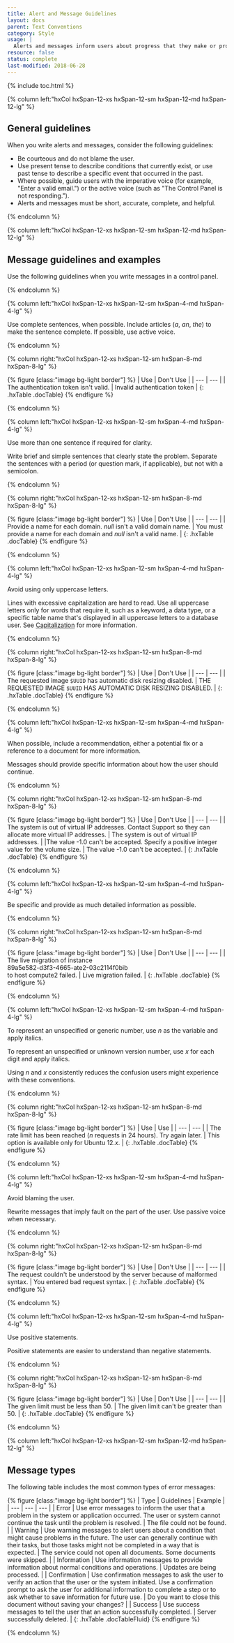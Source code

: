 ```yaml
---
title: Alert and Message Guidelines
layout: docs
parent: Text Conventions
category: Style
usage: |
  Alerts and messages inform users about progress that they make or problems that they encounter in the UI. They must be clearly written, be free from grammar and punctuation problems, and follow the style and terminology guidelines in this section. Users gain understanding from the content of the messages (text, icons, color) as well as the context (where on the screen and when in the user flow the messages appear). So users can recover quickly, alerts and messages should provide essential information to help them understand and address issues.
resource: false
status: complete
last-modified: 2018-06-28
---
```


{% include toc.html %}

<section class="static-section"  markdown="1">

<div class="hxRow" markdown="1">

{% column left:"hxCol hxSpan-12-xs hxSpan-12-sm hxSpan-12-md hxSpan-12-lg" %}

## General guidelines

When you write alerts and messages, consider the following guidelines:

- Be courteous and do not blame the user.
- Use present tense to describe conditions that currently exist, or use past tense to describe a specific event that occurred in the past.
- Where possible, guide users with the imperative voice (for example, "Enter a valid email.") or the active voice (such as "The Control Panel is not responding.").
- Alerts and messages must be short, accurate, complete, and helpful.

{% endcolumn %}

</div>

</section>

<section class="static-section"  markdown="1">

<div class="hxRow" markdown="1">

{% column left:"hxCol hxSpan-12-xs hxSpan-12-sm hxSpan-12-md hxSpan-12-lg" %}

## Message guidelines and examples

Use the following guidelines when you write messages in a control panel.

{% endcolumn %}

</div>

</section>

<section class="static-section"  markdown="1">

<div class="hxRow" markdown="1">

{% column left:"hxCol hxSpan-12-xs hxSpan-12-sm hxSpan-4-md hxSpan-4-lg" %}

Use complete sentences, when possible. Include articles (*a*, *an*, *the*) to make the sentence complete. If possible, use active voice.

{% endcolumn %}

{% column right:"hxCol hxSpan-12-xs hxSpan-12-sm hxSpan-8-md hxSpan-8-lg" %}

{% figure [class:"image bg-light border"] %}
| <hx-icon type="checkmark" class="good-idea"></hx-icon> Use | <hx-icon type="times" class="bad-idea"></hx-icon> Don't Use |
| --- | --- |
| The authentication token isn't valid. | Invalid authentication token |
{: .hxTable .docTable}
{% endfigure %}

{% endcolumn %}

</div>

</section>

<section class="static-section"  markdown="1">

<div class="hxRow" markdown="1">

{% column left:"hxCol hxSpan-12-xs hxSpan-12-sm hxSpan-4-md hxSpan-4-lg" %}

Use more than one sentence if required for clarity.

Write brief and simple sentences that clearly state the problem. Separate the sentences with a period (or question mark, if applicable), but not with a semicolon.

{% endcolumn %}

{% column right:"hxCol hxSpan-12-xs hxSpan-12-sm hxSpan-8-md hxSpan-8-lg" %}

{% figure [class:"image bg-light border"] %}
| <hx-icon type="checkmark" class="good-idea"></hx-icon> Use | <hx-icon type="times" class="bad-idea"></hx-icon> Don't Use |
| --- | --- |
| Provide a name for each domain. *null* isn't a valid domain name. | You must provide a name for each domain and *null* isn't a valid name. |
{: .hxTable .docTable}
{% endfigure %}

{% endcolumn %}

</div>

</section>

<section class="static-section"  markdown="1">

<div class="hxRow" markdown="1">

{% column left:"hxCol hxSpan-12-xs hxSpan-12-sm hxSpan-4-md hxSpan-4-lg" %}

Avoid using only uppercase letters.

Lines with excessive capitalization are hard to read. Use all uppercase letters only for words that require it, such as a keyword, a data type, or a specific table name that's displayed in all uppercase letters to a database user. See [Capitalization]({{site.baseURL}}/style/capitalization.html) for more information.

{% endcolumn %}

{% column right:"hxCol hxSpan-12-xs hxSpan-12-sm hxSpan-8-md hxSpan-8-lg" %}

{% figure [class:"image bg-light border"] %}
| <hx-icon type="checkmark" class="good-idea"></hx-icon> Use | <hx-icon type="times" class="bad-idea"></hx-icon> Don't Use |
| --- | --- |
| The requested image `$UUID` has automatic disk resizing disabled. | THE REQUESTED IMAGE `$UUID` HAS AUTOMATIC DISK RESIZING DISABLED. |
{: .hxTable .docTable}
{% endfigure %}

{% endcolumn %}

</div>

</section>

<section class="static-section"  markdown="1">

<div class="hxRow" markdown="1">

{% column left:"hxCol hxSpan-12-xs hxSpan-12-sm hxSpan-4-md hxSpan-4-lg" %}

When possible, include a recommendation, either a potential fix or a reference to a document for more information.

Messages should provide specific information about how the user should continue.

{% endcolumn %}

{% column right:"hxCol hxSpan-12-xs hxSpan-12-sm hxSpan-8-md hxSpan-8-lg" %}

{% figure [class:"image bg-light border"] %}
| <hx-icon type="checkmark" class="good-idea"></hx-icon> Use | <hx-icon type="times" class="bad-idea"></hx-icon> Don't Use |
| --- | --- |
| The system is out of virtual IP addresses. Contact Support so they can allocate more virtual IP addresses. | The system is out of virtual IP addresses. |
|The value -1.0 can't be accepted. Specify a positive integer value for the volume size. | The value -1.0 can't be accepted. |
{: .hxTable .docTable}
{% endfigure %}

{% endcolumn %}

</div>

</section>

<section class="static-section"  markdown="1">

<div class="hxRow" markdown="1">

{% column left:"hxCol hxSpan-12-xs hxSpan-12-sm hxSpan-4-md hxSpan-4-lg" %}

Be specific and provide as much detailed information as possible.

{% endcolumn %}

{% column right:"hxCol hxSpan-12-xs hxSpan-12-sm hxSpan-8-md hxSpan-8-lg" %}

{% figure [class:"image bg-light border"] %}
| <hx-icon type="checkmark" class="good-idea"></hx-icon> Use | <hx-icon type="times" class="bad-idea"></hx-icon> Don't Use |
| --- | --- |
| The live migration of instance <br />89a5e582-d3f3-4665-ate2-03c2114f0bib<br /> to host compute2 failed. | Live migration failed. |
{: .hxTable .docTable}
{% endfigure %}

{% endcolumn %}

</div>

</section>

<section class="static-section"  markdown="1">

<div class="hxRow" markdown="1">

{% column left:"hxCol hxSpan-12-xs hxSpan-12-sm hxSpan-4-md hxSpan-4-lg" %}

To represent an unspecified or generic number, use *n* as the variable
and apply italics.

To represent an unspecified or unknown version number, use *x* for each
digit and apply italics.

Using *n* and *x* consistently reduces the confusion users might experience with these conventions.

{% endcolumn %}

{% column right:"hxCol hxSpan-12-xs hxSpan-12-sm hxSpan-8-md hxSpan-8-lg" %}

{% figure [class:"image bg-light border"] %}
| <hx-icon type="checkmark" class="good-idea"></hx-icon> Use | <hx-icon type="checkmark" class="good-idea"></hx-icon> Use |
| --- | --- |
| The rate limit has been reached (*n* requests in 24 hours). Try again later. | This option is available only for Ubuntu 12.*x*. |
{: .hxTable .docTable}
{% endfigure %}

{% endcolumn %}

</div>

</section>

<section class="static-section"  markdown="1">

<div class="hxRow" markdown="1">

{% column left:"hxCol hxSpan-12-xs hxSpan-12-sm hxSpan-4-md hxSpan-4-lg" %}

Avoid blaming the user.

Rewrite messages that imply fault on the part of the user. Use passive voice when necessary.

{% endcolumn %}

{% column right:"hxCol hxSpan-12-xs hxSpan-12-sm hxSpan-8-md hxSpan-8-lg" %}

{% figure [class:"image bg-light border"] %}
| <hx-icon type="checkmark" class="good-idea"></hx-icon> Use | <hx-icon type="times" class="bad-idea"></hx-icon> Don't Use |
| --- | --- |
| The request couldn't be understood by the server because of malformed syntax. | You entered bad request syntax. |
{: .hxTable .docTable}
{% endfigure %}

{% endcolumn %}

</div>

</section>

<section class="static-section"  markdown="1">

<div class="hxRow" markdown="1">

{% column left:"hxCol hxSpan-12-xs hxSpan-12-sm hxSpan-4-md hxSpan-4-lg" %}

Use positive statements.

Positive statements are easier to understand than negative statements.

{% endcolumn %}

{% column right:"hxCol hxSpan-12-xs hxSpan-12-sm hxSpan-8-md hxSpan-8-lg" %}

{% figure [class:"image bg-light border"] %}
| <hx-icon type="checkmark" class="good-idea"></hx-icon> Use | <hx-icon type="times" class="bad-idea"></hx-icon> Don't Use |
| --- | --- |
| The given limit must be less than 50. | The given limit can't be greater than 50. |
{: .hxTable .docTable}
{% endfigure %}

{% endcolumn %}

</div>

</section>

<section class="static-section"  markdown="1">

<div class="hxRow" markdown="1">

{% column left:"hxCol hxSpan-12-xs hxSpan-12-sm hxSpan-12-md hxSpan-12-lg" %}

## Message types

The following table includes the most common types of error messages:

{% figure [class:"image bg-light border"] %}
| Type | Guidelines | Example |
| --- | --- | --- |
| Error | Use error messages to inform the user that a problem in the system or application occurred. The user or system cannot continue the task until the problem is resolved. | The file could not be found. |
| Warning | Use warning messages to alert users about a condition that might cause problems in the future. The user can generally continue with their tasks, but those tasks might not be completed in a way that is expected. | The service could not open all documents. Some documents were skipped. |
| Information | Use information messages to provide information about normal conditions and operations. | Updates are being processed. |
| Confirmation | Use confirmation messages to ask the user to verify an action that the user or the system initiated. Use a confirmation prompt to ask the user for additional information to complete a step or to ask whether to save information for future use. | Do you want to close this document without saving your changes? |
| Success | Use success messages to tell the user that an action successfully completed. | Server successfully deleted. |
{: .hxTable .docTableFluid}
{% endfigure %}

{% endcolumn %}

</div>

</section>
